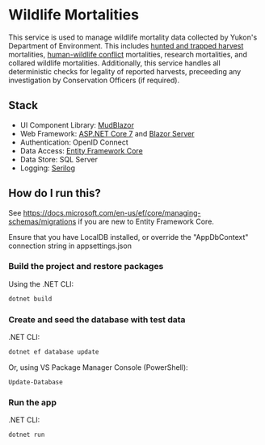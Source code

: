 # Wildlife Mortalities

This service is used to manage wildlife mortality data collected by Yukon's Department of Environment. This includes [hunted and trapped harvest](https://yukon.ca/en/outdoor-recreation-and-wildlife/hunting-and-trapping/report-harvest-results) mortalities, [human-wildlife conflict](https://yukon.ca/en/report-human-wildlife-conflict) mortalities, research mortalities, and collared wildlife mortalities. Additionally, this service handles all deterministic checks for legality of reported harvests, preceeding any investigation by Conservation Officers (if required).

## Stack

* UI Component Library: [MudBlazor](https://github.com/MudBlazor/MudBlazor)
* Web Framework: [ASP.NET Core 7](https://github.com/dotnet/aspnetcore) and [Blazor Server](https://dotnet.microsoft.com/apps/aspnet/web-apps/blazor)
* Authentication: OpenID Connect
* Data Access: [Entity Framework Core](https://github.com/dotnet/efcore)
* Data Store: SQL Server
* Logging: [Serilog](https://github.com/serilog/serilog)

## How do I run this?

See <https://docs.microsoft.com/en-us/ef/core/managing-schemas/migrations> if you are new to Entity Framework Core.

Ensure that you have LocalDB installed, or override the "AppDbContext" connection string in appsettings.json

### Build the project and restore packages

Using the .NET CLI:

```bash
dotnet build
```

### Create and seed the database with test data

.NET CLI:

```bash
dotnet ef database update
```

Or, using VS Package Manager Console (PowerShell):

```pwsh
Update-Database
```

### Run the app

.NET CLI:

```bash
dotnet run
```
